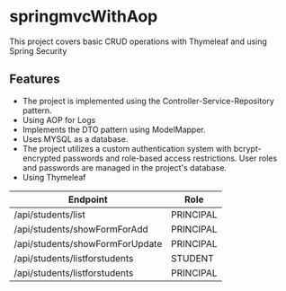 # springmvcWithAop
This project covers basic CRUD operations with Thymeleaf and using Spring Security
## Features
- The project is implemented using the Controller-Service-Repository pattern.
- Using AOP for Logs
- Implements the DTO pattern using ModelMapper.
- Uses MYSQL as a database.
- The project utilizes a custom authentication system with bcrypt-encrypted passwords and role-based access restrictions. User roles and passwords are managed in the project's database.
- Using Thymeleaf

| Endpoint                        | Role      |
|---------------------------------|-----------|
| /api/students/list              | PRINCIPAL |
| /api/students/showFormForAdd    | PRINCIPAL |
| /api/students/showFormForUpdate | PRINCIPAL |
| /api/students/listforstudents   | STUDENT   |
| /api/students/listforstudents   | PRINCIPAL |


